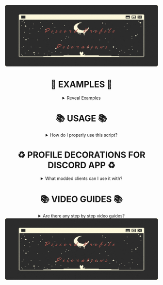 <div align="center">

<img src="Source%20Images/icon.jpg">



# 🔔 EXAMPLES 🔔

<details><summary> Reveal Examples </summary>


> **Added April 2023: "Autumnlike"**
> 
>  <img src="Source%20Images/example1.gif">

> **Added April 2023: "Frog"**
> 
>  <img src="Source%20Images/example2.gif">
  
> **Flowers**
>
> <img src="Source%20Images/example3.gif">

</details>

# 📚 USAGE 📚

<details><summary> How do I properly use this script?</summary>

To use this modification for WebglCord you need one of those extensions:

> **[Tampermonkey](https://www.tampermonkey.net/)**
>
> **[Violentmonkey](https://violentmonkey.github.io/)**
>
> **[User JS & CSS - Google Extension](https://chrome.google.com/webstore/detail/user-javascript-and-css/nbhcbdghjpllgmfilhnhkllmkecfmpld)**

</details>





# ♻ PROFILE DECORATIONS FOR DISCORD APP ♻
<details><summary> What modded clients can I use it with? </summary>
To use this CSS snippet you need to install a modded client that contains a 𝗖𝘂𝘀𝘁𝗼𝗺 𝗖𝗦𝗦 𝗘𝗱𝗶𝘁𝗼𝗿 within it.

Example of such clients are:

> **[Vencord](https://github.com/Vendicated/Vencord)**
> 
> **[BetterDiscord](https://betterdiscord.app/)**
>
> **[OpenAsar](https://openasar.dev/)**

Simply head over to the CSS editor and paste **[this snippet]()** inside.


</details>


# 📚 VIDEO GUIDES 📚

<details><summary> Are there any step by step video guides? </summary>

> **[Obtaining Profile Decoration Link](https://youtu.be/EShWttIct4U)**
>
> 

</details>
  
  <img src="Source%20Images/icon.jpg">
  
</div>

